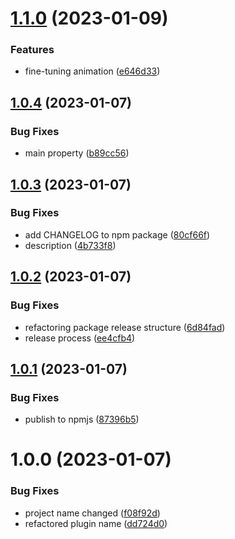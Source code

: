 # [1.1.0](https://github.com/patoi/tw-zen-plugin/compare/v1.0.4...v1.1.0) (2023-01-09)


### Features

* fine-tuning animation ([e646d33](https://github.com/patoi/tw-zen-plugin/commit/e646d33f3c22b4ac5eb0546af4b68319d8ee4571))

## [1.0.4](https://github.com/patoi/tw-zen-plugin/compare/v1.0.3...v1.0.4) (2023-01-07)


### Bug Fixes

* main property ([b89cc56](https://github.com/patoi/tw-zen-plugin/commit/b89cc5612a976d829d0e0c26e79f24f4fc05edd6))

## [1.0.3](https://github.com/patoi/tw-zen-plugin/compare/v1.0.2...v1.0.3) (2023-01-07)


### Bug Fixes

* add CHANGELOG to npm package ([80cf66f](https://github.com/patoi/tw-zen-plugin/commit/80cf66fc09ebe0f124bdfa1f6c736816eeff5b9c))
* description ([4b733f8](https://github.com/patoi/tw-zen-plugin/commit/4b733f83fa6a5cacdc812fcbebd6886d75e3ccf1))

## [1.0.2](https://github.com/patoi/tw-zen-plugin/compare/v1.0.1...v1.0.2) (2023-01-07)


### Bug Fixes

* refactoring package release structure ([6d84fad](https://github.com/patoi/tw-zen-plugin/commit/6d84fadc40ed0bfaf3f05c727f6f652b3f7e7e33))
* release process ([ee4cfb4](https://github.com/patoi/tw-zen-plugin/commit/ee4cfb4bedeb81124987f2080c4770d50e070035))

## [1.0.1](https://github.com/patoi/tw-zen-plugin/compare/v1.0.0...v1.0.1) (2023-01-07)


### Bug Fixes

* publish to npmjs ([87396b5](https://github.com/patoi/tw-zen-plugin/commit/87396b5903f664008fdb6f7bf62328dce6771acf))

# 1.0.0 (2023-01-07)


### Bug Fixes

* project name changed ([f08f92d](https://github.com/patoi/tw-zen-plugin/commit/f08f92d35175e458e4753e1694fa480f49ac479a))
* refactored plugin name ([dd724d0](https://github.com/patoi/tw-zen-plugin/commit/dd724d0fa66484a34a35d5f0972068e9d13ec1dd))
